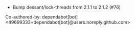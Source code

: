 - Bump dessant/lock-threads from 2.1.1 to 2.1.2 (#76)

Co-authored-by: dependabot[bot] <49699333+dependabot[bot]@users.noreply.github.com>
